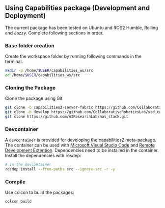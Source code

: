 ## Using Capabilities package (Development and Deployment)

The current package has been tested on Ubuntu and ROS2 Humble, Rolling and Jazzy. Complete following sections in order.

### Base folder creation

Create the workspace folder by running following commands in the terminal.

```bash
mkdir -p /home/$USER/capabilities_ws/src
cd /home/$USER/capabilities_ws/src
```

### Cloning the Package

Clone the package using Git

```bash
git clone -b capabilities2-server-fabric https://github.com/CollaborativeRoboticsLab/capabilities2.git
git clone -b develop https://github.com/CollaborativeRoboticsLab/std_capabilities.git
git clone https://github.com/AIResearchLab/nav_stack.git
```

### Devcontainer

A `devcontainer` is provided for developing the capabilities2 meta-package. The container can be used with [Microsoft Visual Studio Code](https://code.visualstudio.com/) and [Remote Development Extention](https://marketplace.visualstudio.com/items?itemName=ms-vscode-remote.vscode-remote-extensionpack). Dependencies need to be installed in the container. Install the dependencies with rosdep:

```bash
# in the devcontainer
rosdep install --from-paths src --ignore-src -r -y
```

### Compile

Use colcon to build the packages:

```bash
colcon build
```
